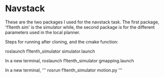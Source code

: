 # Navstack
These are the two packages I used for the navstack task. The first package, 'f1tenth sim' is the simulator while, the second package is for the different parameters used in the local planner.


Steps for running after cloning, and the cmake function:

roslaunch f1tenth_simulator simulator.launch 

In a new terminal,
roslaunch f1tenth_simulator gmapping.launch 

In a new terminal,
'''
rosrun f1tenth_simulator motion.py
'''
